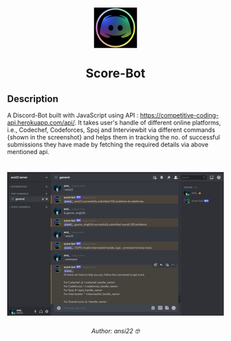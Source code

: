<p align="center">
  <img src="/assets/score-bt.png" alt="drawing" width="100"/>
</p>

<h1 align = "center">
  Score-Bot
</h1>

## Description

A Discord-Bot built with JavaScript using API : https://competitive-coding-api.herokuapp.com/api/. It takes user's handle of different online platforms, i.e., Codechef, Codeforces, Spoj and Interviewbit via different commands {shown in the screenshot} and helps them in tracking the no. of successful submissions they have made by fetching the required details via above mentioned api.

<h1 align = "center">
  <img src="/assets/ss.png"/>
</h1>
<h6 align = "center">
  Author: ansi22 🤓
 </h6>
